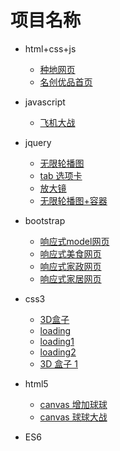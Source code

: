 # 项目名称

- html+css+js
  - [种地网页](https://maojiaofang.github.io/zd/index.html)
  - [名创优品首页](https://maojiaofang.github.io/mingc/index.html)
- javascript
  - [飞机大战](https://maojiaofang.github.io/plane/index.html)
- jquery
  - [无限轮播图](https://maojiaofang.github.io/wxlbt/index.html)
  - [tab 选项卡](https://maojiaofang.github.io/tab/index.html)
  - [放大镜](https://maojiaofang.github.io/fdj/index.html)
  - [无限轮播图+容器](https://maojiaofang.github.io/lbt/index.html)
- bootstrap
  - [响应式model网页](https://maojiaofang.github.io/bts/index.html)
  - [响应式美食网页](https://maojiaofang.github.io/meishi/index.html)
  - [响应式家政网页](https://maojiaofang.github.io/jiazheng/index.html)
  - [响应式家居网页](https://maojiaofang.github.io/jiaju/index.html)
- css3

  - [3D盒子](https://maojiaofang.github.io/sd1/sy.html)
  - [loading](https://maojiaofang.github.io/loading/loader-1.html)
  - [loading1](https://maojiaofang.github.io/loading2/index.html)
  - [loading2](https://maojiaofang.github.io/loading1/index.html)
  - [3D 盒子 1](https://maojiaofang.github.io/css3d1/index.html)

- html5
  - [canvas 增加球球](https://maojiaofang.github.io/canvas/index.html)
  - [canvas 球球大战](https://maojiaofang.github.io/canvasball/index.html)
- ES6
